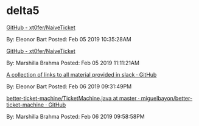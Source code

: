 # delta5 

[GitHub - xt0fer/NaiveTicket](https://github.com/xt0fer/NaiveTicket)

By: Eleonor Bart Posted: Feb 05 2019 10:35:28AM

[GitHub - xt0fer/NaiveTicket](https://github.com/xt0fer/NaiveTicket)

By: Marshilla Brahma Posted: Feb 05 2019 11:11:21AM

[A collection of links to all material provided in slack · GitHub](https://gist.github.com/ElBell/06540ff69a899b8e1ceb07b3f5d073c9)

By: Eleonor Bart Posted: Feb 06 2019 09:31:49PM

[better-ticket-machine/TicketMachine.java at master · miguelbayon/better-ticket-machine · GitHub](https://github.com/miguelbayon/better-ticket-machine/blob/master/TicketMachine.java)

By: Marshilla Brahma Posted: Feb 06 2019 09:58:58PM

